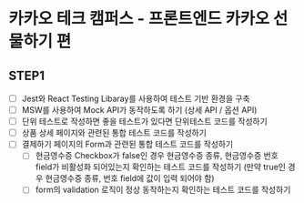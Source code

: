 # 카카오 테크 캠퍼스 - 프론트엔드 카카오 선물하기 편

## STEP1

- [ ] Jest와 React Testing Libaray를 사용하여 테스트 기반 환경을 구축
- [ ] MSW를 사용하여 Mock API가 동작하도록 하기 (상세 API / 옵션 API)
- [ ] 단위 테스트로 작성하면 좋을 테스트가 있다면 단위테스트 코드를 작성하기
- [ ] 상품 상세 페이지와 관련된 통합 테스트 코드를 작성하기
- [ ] 결제하기 페이지의 Form과 관련된 통합 테스트 코드를 작성하기
  - [ ] 현금영수증 Checkbox가 false인 경우 현금영수증 종류, 현금영수증 번호 field가 비활성화 되어있는지 확인하는 테스트 코드를 작성하기 (만약 true인 경우 현금영수증 종류, 번호 field에 값이 입력 되어야 함)
  - [ ] form의 validation 로직이 정상 동작하는지 확인하는 테스트 코드를 작성하기
